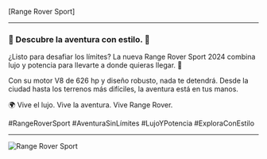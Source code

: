 [Range Rover Sport]

---

### 🌟 Descubre la aventura con estilo. 🌟

¿Listo para desafiar los límites? La nueva Range Rover Sport 2024 combina lujo y potencia para llevarte a donde quieras llegar. 🚀

Con su motor V8 de 626 hp y diseño robusto, nada te detendrá. Desde la ciudad hasta los terrenos más difíciles, la aventura está en tus manos.

🌍 Vive el lujo. Vive la aventura. Vive Range Rover.

#RangeRoverSport #AventuraSinLímites #LujoYPotencia #ExploraConEstilo

---

![Range Rover Sport](https://image.shutterstock.com/image-photo/front-view-modern-black-range-600w-1846889495.jpg)
